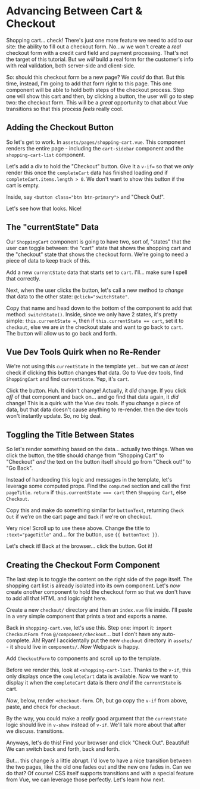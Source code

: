 # Advancing Between Cart & Checkout

Shopping cart... check! There's just one more feature we need to add to our site:
the ability to fill out a checkout form. No...w we won't create a *real* checkout
form with a credit card field and payment processing. That's not the target of this
tutorial. But we *will* build a real form for the customer's info with real
validation, both server-side and client-side.

So: should this checkout form be a new page? We *could* do that. But this time,
instead, I'm going to add that form right to this page. This one component will be
able to hold both steps of the checkout process. Step one will show this cart and
then, by clicking a button, the user will go to step two: the checkout form.
This will be a *great* opportunity to chat about Vue transitions so that this
process *feels* really cool.

## Adding the Checkout Button

So let's get to work. In `assets/pages/shopping-cart.vue`. This component renders
the entire page - including the `cart-sidebar` component and the `shopping-cart-list`
component.

Let's add a div to hold the "Checkout" button. Give it a `v-if=` so that
we *only* render this once the `completeCart` data has finished loading *and*
if `completeCart.items.length > 0`. We don't want to show this button if the cart
is empty.

Inside, say `<button class="btn btn-primary">` and "Check Out!".

Let's see how that looks. Nice!

## The "currentState" Data

Our `ShoppingCart` component is going to have two, sort of, "states" that the user
can toggle between: the "cart" state that shows the shopping cart and the "checkout"
state that shows the checkout form. We're going to need a piece of data to keep
track of this.

Add a new `currentState` data that starts set to `cart`. I'll... make sure I spell
that correctly.

Next, when the user clicks the button, let's call a new method to *change* that
data to the other state: `@click="switchState"`.

Copy that name and head down to the bottom of the component to add that method:
`switchState()`. Inside, since we only have 2 states, it's pretty simple:
`this.currentState =`, then if `this.currentState == cart`, set it to `checkout`,
else we are *in* the checkout state and want to go back to `cart`. The button will
allow us to go back and forth.

## Vue Dev Tools Quirk when no Re-Render

We're not using this `currentState` in the template yet... but we can
*at least* check if clicking this button changes that data. Go to Vue dev tools,
find `ShoppingCart` and find `currentState`. Yep, it's `cart`.

Click the button. Huh. It didn't change! Actually, it *did* change. If you click
*off* of that component and back on... and go find that data again, it *did*
change! This is a quirk with the Vue dev tools. If you change a piece of data,
but that data doesn't cause anything to re-render. then the dev tools won't
instantly update. So, no big deal.

## Toggling the Title Between States

So let's render something based on the data... actually two things. When we click
the button, the title should change from "Shopping Cart" to "Checkout" *and* the
text on the button itself should go from "Check out!" to "Go Back".

Instead of hardcoding this logic and messages in the template, let's leverage
some computed props. Find the `computed` section and call the first `pageTitle`.
`return` if `this.currentState === cart` then `Shopping Cart`, else `Checkout`.

Copy this and make do something similar for `buttonText`, returning `Check Out`
if we're on the cart page and `Back` if we're on checkout.

Very nice! Scroll up to use these above. Change the title to `:text="pageTitle"`
and... for the button, use `{{ buttonText }}`.

Let's check it! Back at the browser... click the button. Got it!

## Creating the Checkout Form Component

The last step is to toggle the content on the right side of the page itself. The
shopping cart list is already isolated into its own component. Let's *now* create
*another* component to hold the checkout form so that we don't have to add all
that HTML and logic right here.

Create a new `checkout/` directory and then an `index.vue` file inside. I'll
paste in a very simple component that prints a text and exports a name.

Back in `shopping-cart.vue`, let's use this. Step one: import it:
`import CheckoutForm from` `@/component/checkout`... but I don't have any
auto-complete. Ah! Ryan! I accidentally put the new `checkout` directory in
`assets/` - it should live in `components/`. *Now* Webpack is happy.

Add `CheckoutForm` to components and scroll up to the template.

Before we render this, look at `<shopping-cart-list`. Thanks to the `v-if`, this
only displays once the `completeCart` data is available. *Now* we want to display
it when the `completeCart` data is there *and* if the `currentState` is cart.

*Now*, below, render `<checkout-form`. Oh, but go copy the 	`v-if` from
above, paste, and check for `checkout`.

By the way, you could make a *really* good argument that the `currentState` logic
should live in `v-show` instead of `v-if`. We'll talk more about that after we
discuss. transitions.

Anyways, let's do this! Find your browser and click "Check Out". Beautiful! We
can switch back and forth, back and forth.

But... this change *is* a little abrupt. I'd love to have a nice transition
between the two pages, like the old one fades out and the new one fades in. Can
we do that? Of course! CSS itself supports transitions and with a special feature
from Vue, we can leverage those perfectly. Let's learn how next.
